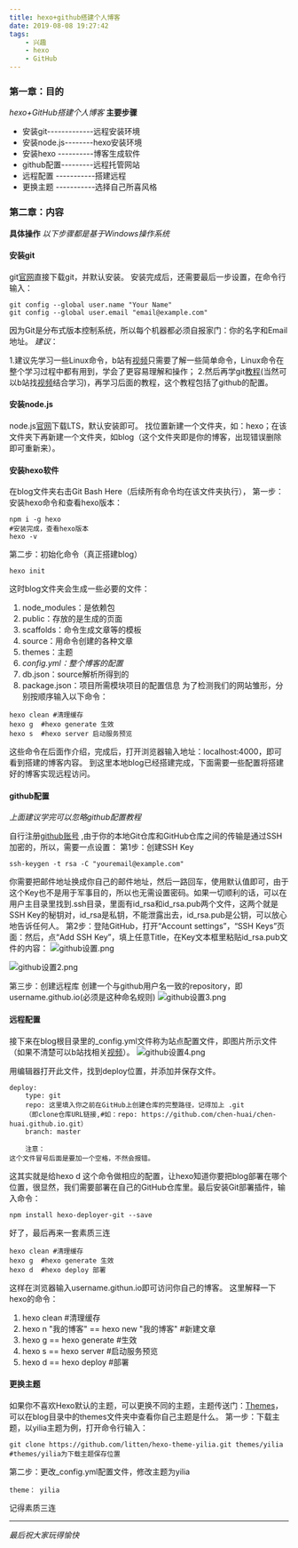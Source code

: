 ```yaml
---
title: hexo+github搭建个人博客
date: 2019-08-08 19:27:42
tags:
	- 兴趣
	- hexo
	- GitHub
---
```

### 第一章：目的
*hexo+GitHub搭建个人博客*
**主要步骤**
* 安装git-------------远程安装环境
* 安装node.js--------hexo安装环境
* 安装hexo ----------博客生成软件
* github配置---------远程托管网站
* 远程配置 -----------搭建远程
* 更换主题 -----------选择自己所喜风格

<!-- more -->
### 第二章：内容
**具体操作**
*以下步骤都是基于Windows操作系统*

#### 安装git

git[官网](https://git-scm.com/)直接下载git，并默认安装。
安装完成后，还需要最后一步设置，在命令行输入：
```
git config --global user.name "Your Name"
git config --global user.email "email@example.com"
```

因为Git是分布式版本控制系统，所以每个机器都必须自报家门：你的名字和Email地址。
*建议*：

1.建议先学习一些Linux命令，b站有[视频](https://www.bilibili.com/video/av15976434?from=search&seid=16920500767321526702)只需要了解一些简单命令，Linux命令在整个学习过程中都有用到，学会了更容易理解和操作；
2.然后再学git[教程](https://www.liaoxuefeng.com/wiki/896043488029600)(当然可以b站找[视频](https://www.bilibili.com/video/av10475153?from=search&seid=15072902551637942848)结合学习)，再学习后面的教程，这个教程包括了github的配置。
#### 安装node.js

node.js[官网](https://nodejs.org/en/)下载LTS，默认安装即可。
找位置新建一个文件夹，如：hexo；在该文件夹下再新建一个文件夹，如blog（这个文件夹即是你的博客，出现错误删除即可重新来）。
#### 安装hexo软件

在blog文件夹右击Git Bash Here（后续所有命令均在该文件夹执行），
第一步：安装hexo命令和查看hexo版本：
```
npm i -g hexo
#安装完成，查看hexo版本
hexo -v
```
第二步：初始化命令（真正搭建blog）
```
hexo init
```
这时blog文件夹会生成一些必要的文件：
1. node_modules：是依赖包
2. public：存放的是生成的页面
3. scaffolds：命令生成文章等的模板
4. source：用命令创建的各种文章
5. themes：主题
6. _config.yml：整个博客的配置_
7. db.json：source解析所得到的
8. package.json：项目所需模块项目的配置信息
为了检测我们的网站雏形，分别按顺序输入以下命令：
```
hexo clean #清理缓存
hexo g  #hexo generate 生效
hexo s  #hexo server 启动服务预览
```
这些命令在后面作介绍，完成后，打开浏览器输入地址：localhost:4000，即可看到搭建的博客内容。
到这里本地blog已经搭建完成，下面需要一些配置将搭建好的博客实现远程访问。
#### github配置
*上面建议学完可以忽略github配置教程*

自行注册[github账号](https://github.com/) ,由于你的本地Git仓库和GitHub仓库之间的传输是通过SSH加密的，所以，需要一点设置：
第1步：创建SSH Key
```
ssh-keygen -t rsa -C "youremail@example.com"
```

你需要把邮件地址换成你自己的邮件地址，然后一路回车，使用默认值即可，由于这个Key也不是用于军事目的，所以也无需设置密码。如果一切顺利的话，可以在用户主目录里找到.ssh目录，里面有id_rsa和id_rsa.pub两个文件，这两个就是SSH Key的秘钥对，id_rsa是私钥，不能泄露出去，id_rsa.pub是公钥，可以放心地告诉任何人。
第2步：登陆GitHub，打开“Account settings”，“SSH Keys”页面：然后，点“Add SSH Key”，填上任意Title，在Key文本框里粘贴id_rsa.pub文件的内容：
![github设置.png](/img/hexo-github搭建个人网站/github设置.png)

![github设置2.png](/img/hexo-github搭建个人网站/github设置2.png)


第三步：创建远程库
创建一个与github用户名一致的repository，即username.github.io(必须是这种命名规则)
![github设置3.png](/img/hexo-github搭建个人网站/github设置3.png)
#### 远程配置
接下来在blog根目录里的_config.yml文件称为站点配置文件，即图片所示文件（如果不清楚可以b站找相关[视频](https://www.bilibili.com/video/av44544186?from=search&seid=8638809533597874960)）。
![github设置4.png](/img/hexo-github搭建个人网站/github设置4.png)

用编辑器打开此文件，找到deploy位置，并添加并保存文件。
```
deploy:
    type: git
    repo: 这里填入你之前在GitHub上创建仓库的完整路径，记得加上 .git
    （即clone仓库URL链接,#如：repo: https://github.com/chen-huai/chen-huai.github.io.git）
    branch: master
    
    注意：
这个文件冒号后面是要加一个空格，不然会报错。
```
这其实就是给hexo d 这个命令做相应的配置，让hexo知道你要把blog部署在哪个位置，很显然，我们需要部署在自己的GitHub仓库里。最后安装Git部署插件，输入命令：
```
npm install hexo-deployer-git --save
```
好了，最后再来一套素质三连
```
hexo clean #清理缓存
hexo g  #hexo generate 生效
hexo d  #hexo deploy 部署
```
这样在浏览器输入username.githun.io即可访问你自己的博客。
这里解释一下hexo的命令：
1. hexo clean #清理缓存
2. hexo n "我的博客" == hexo new "我的博客" #新建文章
2. hexo g == hexo generate #生效
3. hexo s == hexo server #启动服务预览
4. hexo d == hexo deploy #部署
#### 更换主题

如果你不喜欢Hexo默认的主题，可以更换不同的主题，主题传送门：[Themes](https://hexo.io/themes/)，可以在blog目录中的themes文件夹中查看你自己主题是什么。
第一步：下载主题，以yilia主题为例，打开命令行输入：
```
git clone https://github.com/litten/hexo-theme-yilia.git themes/yilia
#themes/yilia为下载主题保存位置
```
第二步：更改_config.yml配置文件，修改主题为yilia
```
theme： yilia
```
记得素质三连
***
*最后祝大家玩得愉快*

